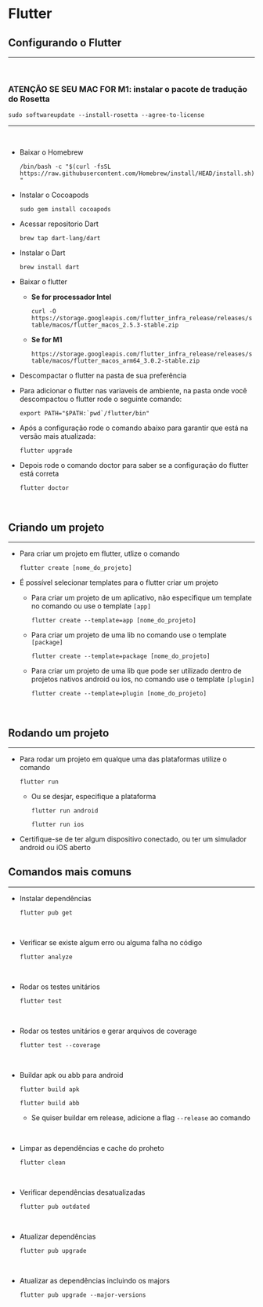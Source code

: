 # Flutter

## **Configurando o Flutter**
------

<br/>

### **ATENÇÃO SE SEU MAC FOR M1: instalar o pacote de tradução do Rosetta**

`sudo softwareupdate --install-rosetta --agree-to-license`

------

<br/>

- Baixar o Homebrew

    `/bin/bash -c "$(curl -fsSL https://raw.githubusercontent.com/Homebrew/install/HEAD/install.sh)"`

- Instalar o Cocoapods

    `sudo gem install cocoapods`

- Acessar repositorio Dart

    `brew tap dart-lang/dart`

- Instalar o Dart

    `brew install dart`

- Baixar o flutter

   - **Se for processador Intel**

        `curl -O https://storage.googleapis.com/flutter_infra_release/releases/stable/macos/flutter_macos_2.5.3-stable.zip`

   - **Se for M1**

        `https://storage.googleapis.com/flutter_infra_release/releases/stable/macos/flutter_macos_arm64_3.0.2-stable.zip`

- Descompactar o flutter na pasta de sua preferência

- Para adicionar o flutter nas variaveis de ambiente, na pasta onde você descompactou o flutter rode o seguinte comando:

    ```export PATH="$PATH:`pwd`/flutter/bin"```

- Após a configuração rode o comando abaixo para garantir que está na versão mais atualizada:

    `flutter upgrade`

- Depois rode o comando doctor para saber se a configuração do flutter está correta

    `flutter doctor`

<br/>

## **Criando um projeto**
------

- Para criar um projeto em flutter, utlize o comando
    
    `flutter create [nome_do_projeto]`

- É possível selecionar templates para o flutter criar um projeto

    - Para criar um projeto de um aplicativo, não especifique um template no comando ou use o template `[app]`
    
        `flutter create --template=app [nome_do_projeto]`
    
    - Para criar um projeto de uma lib no comando use o template `[package]`
    
        `flutter create --template=package [nome_do_projeto]`
    
    - Para criar um projeto de uma lib que pode ser utilizado dentro de projetos nativos android ou ios, no comando use o template `[plugin]`
    
        `flutter create --template=plugin [nome_do_projeto]`

<br/>

## **Rodando um projeto**
------
- Para rodar um projeto em qualque uma das plataformas utilize o comando
    
    `flutter run`

    - Ou se desjar, especifique a plataforma
        
        `flutter run android`
        
        `flutter run ios`

- Certifique-se de ter algum dispositivo conectado, ou ter um simulador android ou iOS aberto

## **Comandos mais comuns**
------

- Instalar dependências

     `flutter pub get`

<br/>

- Verificar se existe algum erro ou alguma falha no código

    `flutter analyze`

<br/>

- Rodar os testes unitários

    `flutter test`

<br/>

- Rodar os testes unitários e gerar arquivos de coverage

    `flutter test --coverage`

<br/>

- Buildar apk ou abb para android

    `flutter build apk`

    `flutter build abb`

    - Se quiser buildar em release, adicione a flag `--release` ao comando

<br/>

- Limpar as dependências e cache do proheto

     `flutter clean`

<br/>

- Verificar dependências desatualizadas

    `flutter pub outdated`

<br/>

- Atualizar dependências
    
    `flutter pub upgrade `

<br/>
    
- Atualizar as dependências incluindo os majors

    `flutter pub upgrade --major-versions`

<br/>

